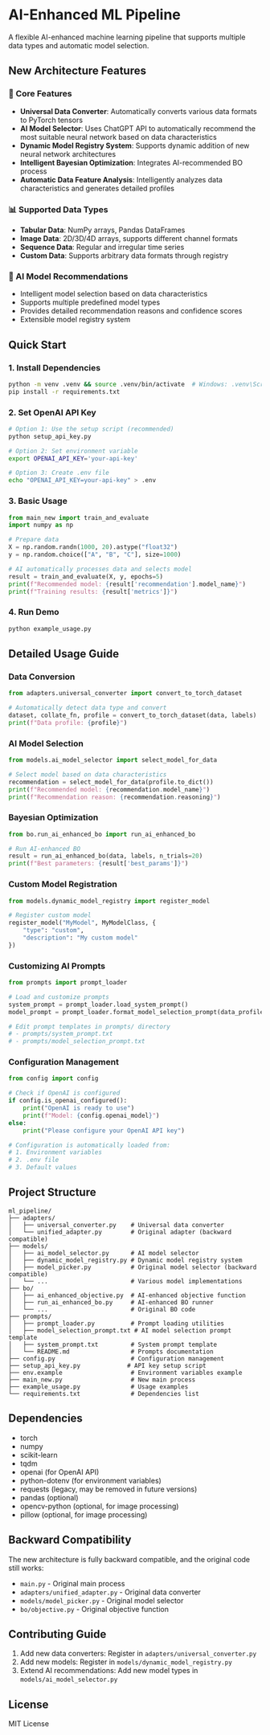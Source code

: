 # AI-Enhanced ML Pipeline

A flexible AI-enhanced machine learning pipeline that supports multiple data types and automatic model selection.

## New Architecture Features

### 🚀 Core Features
- **Universal Data Converter**: Automatically converts various data formats to PyTorch tensors
- **AI Model Selector**: Uses ChatGPT API to automatically recommend the most suitable neural network based on data characteristics
- **Dynamic Model Registry System**: Supports dynamic addition of new neural network architectures
- **Intelligent Bayesian Optimization**: Integrates AI-recommended BO process
- **Automatic Data Feature Analysis**: Intelligently analyzes data characteristics and generates detailed profiles

### 📊 Supported Data Types
- **Tabular Data**: NumPy arrays, Pandas DataFrames
- **Image Data**: 2D/3D/4D arrays, supports different channel formats
- **Sequence Data**: Regular and irregular time series
- **Custom Data**: Supports arbitrary data formats through registry

### 🤖 AI Model Recommendations
- Intelligent model selection based on data characteristics
- Supports multiple predefined model types
- Provides detailed recommendation reasons and confidence scores
- Extensible model registry system

## Quick Start

### 1. Install Dependencies
```bash
python -m venv .venv && source .venv/bin/activate  # Windows: .venv\Scripts\activate
pip install -r requirements.txt
```

### 2. Set OpenAI API Key
```bash
# Option 1: Use the setup script (recommended)
python setup_api_key.py

# Option 2: Set environment variable
export OPENAI_API_KEY='your-api-key'

# Option 3: Create .env file
echo "OPENAI_API_KEY=your-api-key" > .env
```

### 3. Basic Usage
```python
from main_new import train_and_evaluate
import numpy as np

# Prepare data
X = np.random.randn(1000, 20).astype("float32")
y = np.random.choice(["A", "B", "C"], size=1000)

# AI automatically processes data and selects model
result = train_and_evaluate(X, y, epochs=5)
print(f"Recommended model: {result['recommendation'].model_name}")
print(f"Training results: {result['metrics']}")
```

### 4. Run Demo
```python
python example_usage.py
```

## Detailed Usage Guide

### Data Conversion
```python
from adapters.universal_converter import convert_to_torch_dataset

# Automatically detect data type and convert
dataset, collate_fn, profile = convert_to_torch_dataset(data, labels)
print(f"Data profile: {profile}")
```

### AI Model Selection
```python
from models.ai_model_selector import select_model_for_data

# Select model based on data characteristics
recommendation = select_model_for_data(profile.to_dict())
print(f"Recommended model: {recommendation.model_name}")
print(f"Recommendation reason: {recommendation.reasoning}")
```

### Bayesian Optimization
```python
from bo.run_ai_enhanced_bo import run_ai_enhanced_bo

# Run AI-enhanced BO
result = run_ai_enhanced_bo(data, labels, n_trials=20)
print(f"Best parameters: {result['best_params']}")
```

### Custom Model Registration
```python
from models.dynamic_model_registry import register_model

# Register custom model
register_model("MyModel", MyModelClass, {
    "type": "custom",
    "description": "My custom model"
})
```

### Customizing AI Prompts
```python
from prompts import prompt_loader

# Load and customize prompts
system_prompt = prompt_loader.load_system_prompt()
model_prompt = prompt_loader.format_model_selection_prompt(data_profile)

# Edit prompt templates in prompts/ directory
# - prompts/system_prompt.txt
# - prompts/model_selection_prompt.txt
```

### Configuration Management
```python
from config import config

# Check if OpenAI is configured
if config.is_openai_configured():
    print("OpenAI is ready to use")
    print(f"Model: {config.openai_model}")
else:
    print("Please configure your OpenAI API key")

# Configuration is automatically loaded from:
# 1. Environment variables
# 2. .env file
# 3. Default values
```

## Project Structure

```
ml_pipeline/
├── adapters/
│   ├── universal_converter.py    # Universal data converter
│   └── unified_adapter.py        # Original adapter (backward compatible)
├── models/
│   ├── ai_model_selector.py      # AI model selector
│   ├── dynamic_model_registry.py # Dynamic model registry system
│   ├── model_picker.py           # Original model selector (backward compatible)
│   └── ...                       # Various model implementations
├── bo/
│   ├── ai_enhanced_objective.py  # AI-enhanced objective function
│   ├── run_ai_enhanced_bo.py     # AI-enhanced BO runner
│   └── ...                       # Original BO code
├── prompts/
│   ├── prompt_loader.py          # Prompt loading utilities
│   ├── model_selection_prompt.txt # AI model selection prompt template
│   ├── system_prompt.txt         # System prompt template
│   └── README.md                 # Prompts documentation
├── config.py                     # Configuration management
├── setup_api_key.py             # API key setup script
├── env.example                   # Environment variables example
├── main_new.py                   # New main process
├── example_usage.py              # Usage examples
└── requirements.txt              # Dependencies list
```

## Dependencies

- torch
- numpy
- scikit-learn
- tqdm
- openai (for OpenAI API)
- python-dotenv (for environment variables)
- requests (legacy, may be removed in future versions)
- pandas (optional)
- opencv-python (optional, for image processing)
- pillow (optional, for image processing)

## Backward Compatibility

The new architecture is fully backward compatible, and the original code still works:
- `main.py` - Original main process
- `adapters/unified_adapter.py` - Original data converter
- `models/model_picker.py` - Original model selector
- `bo/objective.py` - Original objective function

## Contributing Guide

1. Add new data converters: Register in `adapters/universal_converter.py`
2. Add new models: Register in `models/dynamic_model_registry.py`
3. Extend AI recommendations: Add new model types in `models/ai_model_selector.py`

## License

MIT License

